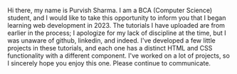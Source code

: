 Hi there, my name is Purvish Sharma. I am a BCA (Computer Science) student, and I would like to take this opportunity to inform you that I began learning web development in 2023. The tutorials I have uploaded are from earlier in the process; I apologize for my lack of discipline at the time, but I was unaware of github, linkedin, and indeed.
I've developed a few little projects in these tutorials, and each one has a distinct HTML and CSS functionality with a different component.
I've worked on a lot of projects, so I sincerely hope you enjoy this one. Please continue to communicate.
